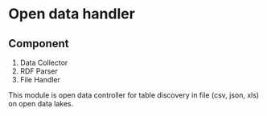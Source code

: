 # Open data handler
## Component
1. Data Collector   
2. RDF Parser   
3. File Handler   

This module is open data controller for table discovery in file (csv, json, xls) on open data lakes.
